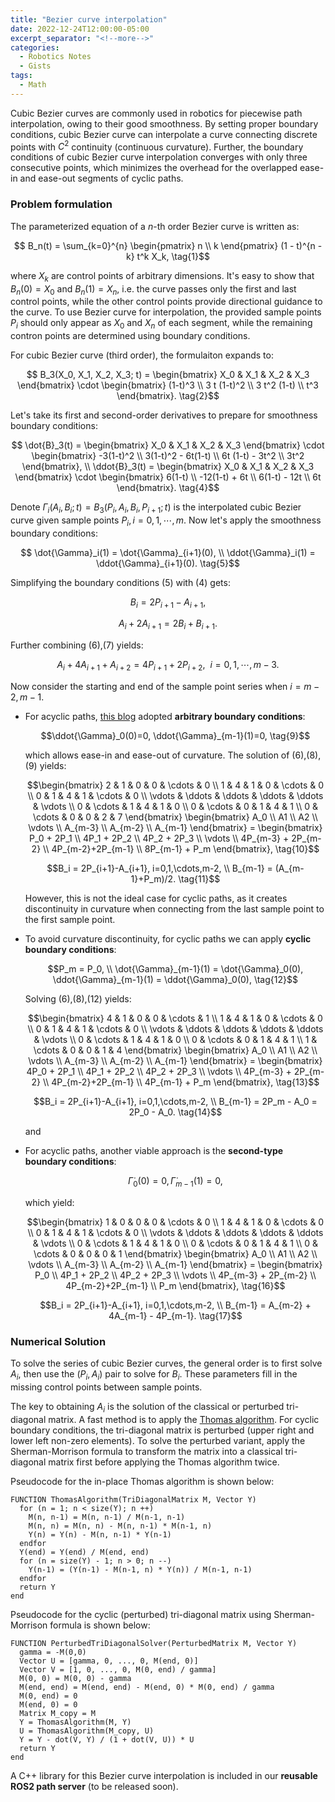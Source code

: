 ```yaml
---
title: "Bezier curve interpolation"
date: 2022-12-24T12:00:00-05:00
excerpt_separator: "<!--more-->"
categories:
  - Robotics Notes
  - Gists
tags:
  - Math
---
```


Cubic Bezier curves are commonly used in robotics for piecewise path interpolation, owing to their good smoothness. By setting proper boundary conditions, cubic Bezier curve can interpolate a curve connecting discrete points with $C^2$ continuity (continuous curvature). Further, the boundary conditions of cubic Bezier curve interpolation converges with only three consecutive points, which minimizes the overhead for the overlapped ease-in and ease-out segments of cyclic paths.

<!--more-->

### Problem formulation

The parameterized equation of a $n$-th order Bezier curve is written as:

$$ B_n(t) = \sum_{k=0}^{n} \begin{pmatrix} n \\ k \end{pmatrix} (1 - t)^{n - k} t^k X_k, \tag{1}$$

where $X_k$ are control points of arbitrary dimensions. It's easy to show that $B_n(0)=X_0$ and $B_n(1)=X_n$, i.e. the curve passes only the first and last control points, while the other control points provide directional guidance to the curve. To use Bezier curve for interpolation, the provided sample points $P_i$ should only appear as $X_0$ and $X_n$ of each segment, while the remaining contron points are determined using boundary conditions.

For cubic Bezier curve (third order), the formulaiton expands to:

$$ B_3(X_0, X_1, X_2, X_3; t) = \begin{bmatrix} X_0 & X_1 & X_2 & X_3 \end{bmatrix} \cdot \begin{bmatrix} (1-t)^3 \\ 3 t (1-t)^2 \\ 3 t^2 (1-t) \\ t^3 \end{bmatrix}. \tag{2}$$

Let's take its first and second-order derivatives to prepare for smoothness boundary conditions:

$$ \dot{B}_3(t) = \begin{bmatrix} X_0 & X_1 & X_2 & X_3 \end{bmatrix} \cdot \begin{bmatrix} -3(1-t)^2 \\ 3(1-t)^2 - 6t(1-t) \\ 6t (1-t) - 3t^2 \\ 3t^2 \end{bmatrix}, \\
\ddot{B}_3(t) = \begin{bmatrix} X_0 & X_1 & X_2 & X_3 \end{bmatrix} \cdot \begin{bmatrix} 6(1-t) \\ -12(1-t) + 6t \\ 6(1-t) - 12t \\ 6t \end{bmatrix}. \tag{4}$$

Denote $\Gamma_i(A_i,B_i; t)=B_3(P_i, A_i, B_i, P_{i+1}; t)$ is the interpolated cubic Bezier curve given sample points $P_i, i = 0,1,\cdots,m$. Now let's apply the smoothness boundary conditions:

$$ \dot{\Gamma}_i(1) = \dot{\Gamma}_{i+1}(0), \\
\ddot{\Gamma}_i(1) = \ddot{\Gamma}_{i+1}(0). \tag{5}$$

Simplifying the boundary conditions (5) with (4) gets:

$$ B_i = 2P_{i+1} - A_{i+1}, \tag{6}$$

$$A_i + 2A_{i+1} = 2B_i + B_{i+1}. \tag{7}$$

Further combining (6),(7) yields:

$$ A_i + 4A_{i+1} + A_{i+2} = 4P_{i+1} + 2P_{i+2}, \ \ i=0, 1, \cdots, m-3. \tag{8}$$

Now consider the starting and end of the sample point series when $i=m-2, m-1$.

- For acyclic paths, [this blog](https://towardsdatascience.com/b%C3%A9zier-interpolation-8033e9a262c2) adopted **arbitrary boundary conditions**:

  $$\ddot{\Gamma}_0(0)=0, \ddot{\Gamma}_{m-1}(1)=0, \tag{9}$$

  which allows ease-in and ease-out of curvature. The solution of (6),(8),(9) yields:

  $$\begin{bmatrix}
  2 & 1 & 0 & 0 & \cdots & 0 \\
  1 & 4 & 1 & 0 & \cdots & 0 \\
  0 & 1 & 4 & 1 & \cdots & 0 \\
  \vdots & \ddots & \ddots & \ddots & \ddots & \vdots \\
  0 & \cdots & 1 & 4 & 1 & 0 \\
  0 & \cdots & 0 & 1 & 4 & 1 \\
  0 & \cdots & 0 & 0 & 2 & 7
  \end{bmatrix} \begin{bmatrix}
  A_0 \\ A1 \\ A2 \\ \vdots \\ A_{m-3} \\ A_{m-2} \\ A_{m-1}
  \end{bmatrix} = \begin{bmatrix}
  P_0 + 2P_1 \\ 4P_1 + 2P_2 \\ 4P_2 + 2P_3 \\ \vdots \\ 4P_{m-3} + 2P_{m-2} \\ 4P_{m-2}+2P_{m-1} \\ 8P_{m-1} + P_m
  \end{bmatrix}, \tag{10}$$

  $$B_i = 2P_{i+1}-A_{i+1}, i=0,1,\cdots,m-2, \\
  B_{m-1} = (A_{m-1}+P_m)/2. \tag{11}$$

  However, this is not the ideal case for cyclic paths, as it creates discontinuity in curvature when connecting from the last sample point to the first sample point.
  
- To avoid curvature discontinuity, for cyclic paths we can apply **cyclic boundary conditions**:

  $$P_m = P_0, \\
  \dot{\Gamma}_{m-1}(1) = \dot{\Gamma}_0(0), \ddot{\Gamma}_{m-1}(1) = \ddot{\Gamma}_0(0), \tag{12}$$

  Solving (6),(8),(12) yields:

  $$\begin{bmatrix}
  4 & 1 & 0 & 0 & \cdots & 1 \\
  1 & 4 & 1 & 0 & \cdots & 0 \\
  0 & 1 & 4 & 1 & \cdots & 0 \\
  \vdots & \ddots & \ddots & \ddots & \ddots & \vdots \\
  0 & \cdots & 1 & 4 & 1 & 0 \\
  0 & \cdots & 0 & 1 & 4 & 1 \\
  1 & \cdots & 0 & 0 & 1 & 4
  \end{bmatrix} \begin{bmatrix}
  A_0 \\ A1 \\ A2 \\ \vdots \\ A_{m-3} \\ A_{m-2} \\ A_{m-1}
  \end{bmatrix} = \begin{bmatrix}
  4P_0 + 2P_1 \\ 4P_1 + 2P_2 \\ 4P_2 + 2P_3 \\ \vdots \\ 4P_{m-3} + 2P_{m-2} \\ 4P_{m-2}+2P_{m-1} \\ 4P_{m-1} + P_m
  \end{bmatrix}, \tag{13}$$

  $$B_i = 2P_{i+1}-A_{i+1}, i=0,1,\cdots,m-2, \\
  B_{m-1} = 2P_m - A_0 = 2P_0 - A_0. \tag{14}$$

  and

- For acyclic paths, another viable approach is the **second-type boundary conditions**:

  $$\dot{\Gamma}_{0}(0) = 0, \dot{\Gamma}_{m-1}(1) = 0, \tag{15}$$

  which yield:

  $$\begin{bmatrix}
  1 & 0 & 0 & 0 & \cdots & 0 \\
  1 & 4 & 1 & 0 & \cdots & 0 \\
  0 & 1 & 4 & 1 & \cdots & 0 \\
  \vdots & \ddots & \ddots & \ddots & \ddots & \vdots \\
  0 & \cdots & 1 & 4 & 1 & 0 \\
  0 & \cdots & 0 & 1 & 4 & 1 \\
  0 & \cdots & 0 & 0 & 0 & 1
  \end{bmatrix} \begin{bmatrix}
  A_0 \\ A1 \\ A2 \\ \vdots \\ A_{m-3} \\ A_{m-2} \\ A_{m-1}
  \end{bmatrix} = \begin{bmatrix}
  P_0 \\ 4P_1 + 2P_2 \\ 4P_2 + 2P_3 \\ \vdots \\ 4P_{m-3} + 2P_{m-2} \\ 4P_{m-2}+2P_{m-1} \\ P_m
  \end{bmatrix}, \tag{16}$$

  $$B_i = 2P_{i+1}-A_{i+1}, i=0,1,\cdots,m-2, \\
  B_{m-1} = A_{m-2} + 4A_{m-1} - 4P_{m-1}. \tag{17}$$

### Numerical Solution

To solve the series of cubic Bezier curves, the general order is to first solve $A_i$, then use the $(P_i, A_i)$ pair to solve for $B_i$. These parameters fill in the missing control points between sample points.

The key to obtaining $A_i$ is the solution of the classical or perturbed tri-diagonal matrix. A fast method is to apply the [Thomas algorithm](https://www.cfd-online.com/Wiki/Tridiagonal_matrix_algorithm_-_TDMA_(Thomas_algorithm)). For cyclic boundary conditions, the tri-diagonal matrix is perturbed (upper right and lower left non-zero elements). To solve the perturbed variant, apply the Sherman-Morrison formula to transform the matrix into a classical tri-diagonal matrix first before applying the Thomas algorithm twice.

Pseudocode for the in-place Thomas algorithm is shown below:
```
FUNCTION ThomasAlgorithm(TriDiagonalMatrix M, Vector Y)
  for (n = 1; n < size(Y); n ++)
    M(n, n-1) = M(n, n-1) / M(n-1, n-1)
    M(n, n) = M(n, n) - M(n, n-1) * M(n-1, n)
    Y(n) = Y(n) - M(n, n-1) * Y(n-1)
  endfor
  Y(end) = Y(end) / M(end, end)
  for (n = size(Y) - 1; n > 0; n --)
    Y(n-1) = (Y(n-1) - M(n-1, n) * Y(n)) / M(n-1, n-1)
  endfor
  return Y
end
```

Pseudocode for the cyclic (perturbed) tri-diagonal matrix using Sherman-Morrison formula is shown below:
```
FUNCTION PerturbedTriDiagonalSolver(PerturbedMatrix M, Vector Y)
  gamma = -M(0,0)
  Vector U = [gamma, 0, ..., 0, M(end, 0)]
  Vector V = [1, 0, ..., 0, M(0, end) / gamma]
  M(0, 0) = M(0, 0) - gamma
  M(end, end) = M(end, end) - M(end, 0) * M(0, end) / gamma
  M(0, end) = 0
  M(end, 0) = 0
  Matrix M_copy = M
  Y = ThomasAlgorithm(M, Y)
  U = ThomasAlgorithm(M_copy, U)
  Y = Y - dot(V, Y) / (1 + dot(V, U)) * U
  return Y
end
```

A C++ library for this Bezier curve interpolation is included in our **reusable ROS2 path server** (to be released soon).
